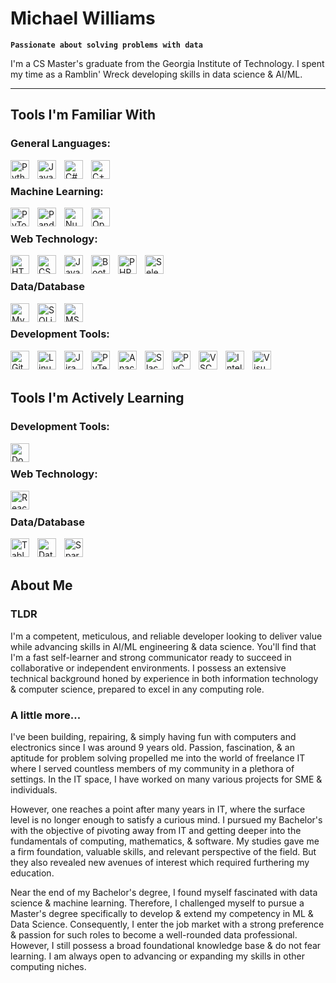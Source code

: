 # Michael Williams

**`Passionate about solving problems with data`**

I'm a CS Master's graduate from the Georgia Institute of Technology. I spent my time as a Ramblin' Wreck developing skills in data science & AI/ML. 

---
## Tools I'm Familiar With 

### General Languages:
<img align="left" alt="Python" width="30px" style="padding-right:10px;" src="https://cdn.jsdelivr.net/gh/devicons/devicon/icons/python/python-plain.svg" />
<img align="left" alt="Java" width="30px" style="padding-right:10px;" src="https://cdn.jsdelivr.net/gh/devicons/devicon/icons/java/java-original.svg"/>
<img align="left" alt="C#" width="30px" style="padding-right:10px;" src="https://cdn.jsdelivr.net/gh/devicons/devicon/icons/csharp/csharp-line.svg" />
<img align="left" alt="C++" width="30px" style="padding-right:10px;" src="https://cdn.jsdelivr.net/gh/devicons/devicon/icons/cplusplus/cplusplus-line.svg" />

<br />

### Machine Learning:
<img align="left" alt="PyTorch" width="30px" style="padding-right:10px;" src="https://cdn.jsdelivr.net/gh/devicons/devicon/icons/pytorch/pytorch-original.svg" />
<img align="left" alt="Pandas" width="30px" style="padding-right:10px;" src="https://cdn.jsdelivr.net/gh/devicons/devicon/icons/pandas/pandas-original.svg" />
<img align="left" alt="Numpy" width="30px" style="padding-right:10px;" src="https://cdn.jsdelivr.net/gh/devicons/devicon/icons/numpy/numpy-original.svg" />
<img align="left" alt="OpenCV" width="30px" style="padding-right:10px;" src="https://cdn.jsdelivr.net/gh/devicons/devicon/icons/opencv/opencv-original.svg" />


<br />

### Web Technology:
<img align="left" alt="HTML" width="30px" style="padding-right:10px;" src="https://cdn.jsdelivr.net/gh/devicons/devicon/icons/html5/html5-plain.svg" />
<img align="left" alt="CSS" width="30px" style="padding-right:10px;" src="https://cdn.jsdelivr.net/gh/devicons/devicon/icons/css3/css3-plain.svg" />
<img align="left" alt="JavaScript" width="30px" style="padding-right:10px;" src="https://cdn.jsdelivr.net/gh/devicons/devicon/icons/javascript/javascript-plain.svg" />
<img align="left" alt="BootStrap" width="30px" style="padding-right:10px;" src="https://cdn.jsdelivr.net/gh/devicons/devicon/icons/bootstrap/bootstrap-original.svg" />
<img align="left" alt="PHP" width="30px" style="padding-right:10px;" src="https://cdn.jsdelivr.net/gh/devicons/devicon/icons/php/php-original.svg" />
<img align="left" alt="Selenium" width="30px" style="padding-right:10px;" src="https://cdn.jsdelivr.net/gh/devicons/devicon/icons/selenium/selenium-original.svg" />

<br />

### Data/Database
<img align="left" alt="MySQL" width="30px" style="padding-right:10px;" src="https://cdn.jsdelivr.net/gh/devicons/devicon/icons/mysql/mysql-original.svg" />
<img align="left" alt="SQLite" width="30px" style="padding-right:10px;" src="https://cdn.jsdelivr.net/gh/devicons/devicon/icons/sqlite/sqlite-original.svg" />
<img align="left" alt="MSSQLServer" width="30px" style="padding-right:10px;" src="https://cdn.jsdelivr.net/gh/devicons/devicon/icons/microsoftsqlserver/microsoftsqlserver-plain.svg" />

<br />

### Development Tools:
<img align="left" alt="Git" width="30px" style="padding-right:10px;" src="https://cdn.jsdelivr.net/gh/devicons/devicon/icons/git/git-original.svg" />
<img align="left" alt="Linux" width="30px" style="padding-right:10px;" src="https://cdn.jsdelivr.net/gh/devicons/devicon/icons/linux/linux-original.svg" />
<img align="left" alt="Jira" width="30px" style="padding-right:10px;" src="https://cdn.jsdelivr.net/gh/devicons/devicon/icons/jira/jira-original.svg" />
<img align="left" alt="PyTest" width="30px" style="padding-right:10px;" src="https://cdn.jsdelivr.net/gh/devicons/devicon/icons/pytest/pytest-original.svg" />
<img align="left" alt="Anaconda" width="30px" style="padding-right:10px;" src="https://cdn.jsdelivr.net/gh/devicons/devicon/icons/anaconda/anaconda-original.svg" />
<img align="left" alt="Slack" width="30px" style="padding-right:10px;" src="https://cdn.jsdelivr.net/gh/devicons/devicon/icons/slack/slack-original.svg" />
<img align="left" alt="PyCharm" width="30px" style="padding-right:10px;" src="https://cdn.jsdelivr.net/gh/devicons/devicon/icons/pycharm/pycharm-original.svg" />
<img align="left" alt="VSCode" width="30px" style="padding-right:10px;" src="https://cdn.jsdelivr.net/gh/devicons/devicon/icons/vscode/vscode-original.svg" />
<img align="left" alt="IntelliJ" width="30px" style="padding-right:10px;" src="https://cdn.jsdelivr.net/gh/devicons/devicon/icons/intellij/intellij-original.svg" />
<img align="left" alt="Visual Studio" width="30px" style="padding-right:10px;" src="https://cdn.jsdelivr.net/gh/devicons/devicon/icons/visualstudio/visualstudio-plain.svg" />

<br />
<br />

## Tools I'm Actively Learning

### Development Tools:
<img align="left" alt="Docker" width="30px" style="padding-right:10px;" src="https://cdn.jsdelivr.net/gh/devicons/devicon/icons/docker/docker-plain.svg" />

<br />

### Web Technology:
<img align="left" alt="React" width="30px" style="padding-right:10px;" src="https://cdn.jsdelivr.net/gh/devicons/devicon/icons/react/react-original.svg" />

<br />

### Data/Database
<img align="left" alt="Tableau" width="30px" style="padding-right:10px;" src="https://live.staticflickr.com/979/42099499622_eca95d19b4_w.jpg" />
<img align="left" alt="Databricks" width="30px" style="padding-right:10px;" src="https://encrypted-tbn0.gstatic.com/images?q=tbn:ANd9GcRlGfLrroZHGo6xgWH4TssDW3lSrGQRSTCvThbvfpqCMSqZ5UgoLo-FkERbhPqif1nK70Y&usqp=CAU" />
<img align="left" alt="Spark" width="30px" style="padding-right:10px;" src="https://cdn.icon-icons.com/icons2/2699/PNG/512/apache_spark_logo_icon_170560.png" />


<br />
<br />

## About Me 
 
### TLDR

I'm a competent, meticulous, and reliable developer looking to deliver value while advancing skills in AI/ML engineering & data science. You'll find that I'm a fast self-learner and strong communicator ready to succeed in collaborative or independent environments. I possess an extensive technical background honed by experience in both information technology & computer science, prepared to excel in any computing role.

### A little more...

I've been building, repairing, & simply having fun with computers and electronics since I was around 9 years old. Passion, fascination, & an aptitude for problem solving propelled me into the world of freelance IT where I served countless members of my community in a plethora of settings. In the IT space, I have worked on many various projects for SME & individuals. 

However, one reaches a point after many years in IT, where the surface level is no longer enough to satisfy a curious mind. I pursued my Bachelor's with the objective of pivoting away from IT and getting deeper into the fundamentals of computing, mathematics, & software. My studies gave me a firm foundation, valuable skills, and relevant perspective of the field. But they also revealed new avenues of interest which required furthering my education.

Near the end of my Bachelor's degree, I found myself fascinated with data science & machine learning. Therefore, I challenged myself to pursue a Master's degree specifically to develop & extend my competency in ML & Data Science. Consequently, I enter the job market with a strong preference & passion for such roles to become a well-rounded data professional. However, I still possess a broad foundational knowledge base & do not fear learning. I am always open to advancing or expanding my skills in other computing niches.

